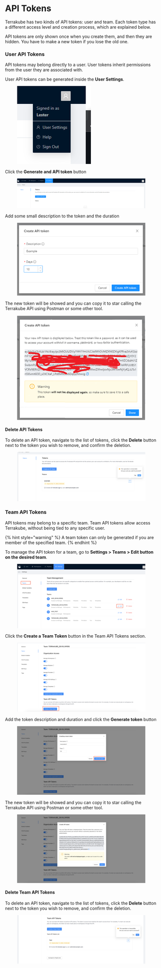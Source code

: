 # API Tokens

Terrakube has two kinds of API tokens: user and team. Each token type has a different access level and creation process, which are explained below.

API tokens are only shown once when you create them, and then they are hidden. You have to make a new token if you lose the old one.

### User API Tokens <a href="#user-api-tokens" id="user-api-tokens"></a>

API tokens may belong directly to a user. User tokens inherit permissions from the user they are associated with.

User API tokens can be generated inside the **User Settings**.

<figure><img src="../../.gitbook/assets/image (241).png" alt=""><figcaption></figcaption></figure>

Click the **Generate and API token** button

<figure><img src="../../.gitbook/assets/image (298).png" alt=""><figcaption></figcaption></figure>

Add some small description to the token and the duration

<figure><img src="../../.gitbook/assets/image (311).png" alt=""><figcaption></figcaption></figure>

The new token will be showed and you can copy it to star calling the Terrakube API using Postman or some other tool.

<figure><img src="../../.gitbook/assets/image (287).png" alt=""><figcaption></figcaption></figure>

#### Delete API Tokens <a href="#user-api-tokens" id="user-api-tokens"></a>

To delete an API token, navigate to the list of tokens, click the **Delete** button next to the token you wish to remove, and confirm the deletion.

<figure><img src="../../.gitbook/assets/image (455).png" alt=""><figcaption></figcaption></figure>

### Team API Tokens <a href="#user-api-tokens" id="user-api-tokens"></a>

API tokens may belong to a specific team. Team API tokens allow access Terrakube, without being tied to any specific user.

{% hint style="warning" %}
A team token can only be generated if you are member of the specified team.
{% endhint %}

To manage the API token for a team, go to **Settings  > Teams > Edit button on the desired team**.

<figure><img src="../../.gitbook/assets/image (422).png" alt=""><figcaption></figcaption></figure>

Click the **Create a Team Token** button in the Team API Tokens section.

<figure><img src="../../.gitbook/assets/image (423).png" alt=""><figcaption></figcaption></figure>

Add the token description and duration and click the **Generate token** button

<figure><img src="../../.gitbook/assets/image (424).png" alt=""><figcaption></figcaption></figure>

The new token will be showed and you can copy it to star calling the Terrakube API using Postman or some other tool.

<figure><img src="../../.gitbook/assets/image (425).png" alt=""><figcaption></figcaption></figure>

#### Delete Team API Tokens <a href="#user-api-tokens" id="user-api-tokens"></a>

To delete an API token, navigate to the list of tokens, click the **Delete** button next to the token you wish to remove, and confirm the deletion.

<figure><img src="../../.gitbook/assets/image (456).png" alt=""><figcaption></figcaption></figure>
